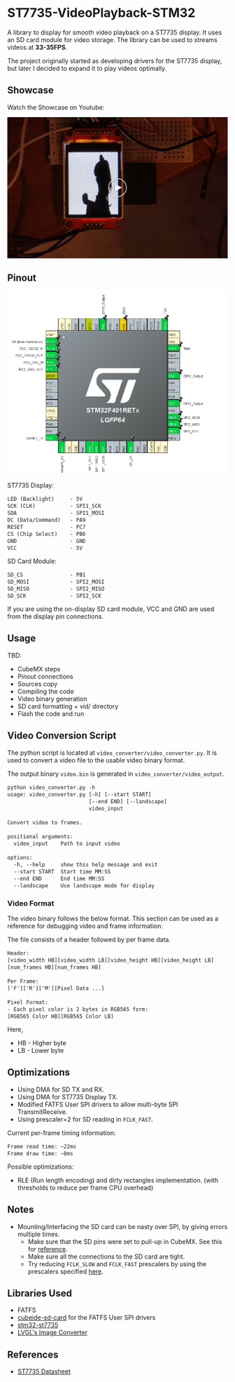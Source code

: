 # ST7735-VideoPlayback-STM32

A library to display for smooth video playback on a ST7735 display. It uses an SD card module for video storage. The library can be used to streams videos at **33-35FPS**.

The project originally started as developing drivers for the ST7735 display, but later I decided to expand it to play videos optimally.

## Showcase

Watch the Showcase on Youtube:

[![Showcase](./assets/thumbnail-play.jpg)](https://www.youtube.com/watch?v=RFqV02wlCG8)

## Pinout

![](./assets/cubemx-pinout.png)

ST7735 Display:
```
LED (Backlight)     - 5V
SCK (CLK)           - SPI1_SCK
SDA                 - SPI1_MOSI
DC (Data/Command)   - PA9
RESET               - PC7
CS (Chip Select)    - PB6
GND                 - GND
VCC                 - 5V
```

SD Card Module:
```
SD_CS               - PB1
SD_MOSI             - SPI2_MOSI
SD_MISO             - SPI2_MISO
SD_SCK              - SPI2_SCK
```

If you are using the on-display SD card module, VCC and GND are used from the display pin connections.

## Usage

TBD:
- CubeMX steps
- Pinout connections
- Sources copy
- Compiling the code
- Video binary generation
- SD card formatting + vid/ directory
- Flash the code and run

## Video Conversion Script

The python script is located at `video_converter/video_converter.py`. It is used to convert a video file to the usable video binary format.

The output binary `video.bin` is generated in `video_converter/video_output`.
```
python video_converter.py -h
usage: video_converter.py [-h] [--start START]
                          [--end END] [--landscape]
                          video_input

Convert video to frames.

positional arguments:
  video_input    Path to input video

options:
  -h, --help     show this help message and exit
  --start START  Start time MM:SS
  --end END      End time MM:SS
  --landscape    Use landscape mode for display
```

### Video Format

The video binary follows the below format. This section can be used as a reference for debugging video and frame information.

The file consists of a header followed by per frame data.
```
Header:
[video_width HB][video_width LB][video_height HB][video_height LB][num_frames HB][num_frames HB]

Per Frame:
['F']['R']['M'][Pixel Data ...]

Pixel Format:
- Each pixel color is 2 bytes in RGB565 form:
[RGB565 Color HB][RGB565 Color LB]
```
Here,
- HB - Higher byte
- LB - Lower byte

## Optimizations
- Using DMA for SD TX and RX.
- Using DMA for ST7735 Display TX.
- Modified FATFS User SPI drivers to allow multi-byte SPI TransmitReceive.
- Using prescaler=2 for SD reading in `FCLK_FAST`.

Current per-frame timing information:
```
Frame read time: ~22ms
Frame draw time: ~8ms
```

Possible optimizations:
- RLE (Run length encoding) and dirty rectangles implementation. (with thresholds to reduce per frame CPU overhead)

## Notes
- Mounting/Interfacing the SD card can be nasty over SPI, by giving errors multiple times.
    - Make sure that the SD pins were set to pull-up in CubeMX. See this for [reference](https://github.com/kiwih/cubeide-sd-card/issues/2).
    - Make sure all the connections to the SD card are tight.
    - Try reducing `FCLK_SLOW` and `FCLK_FAST` prescalers by using the prescalers specified [here](https://github.com/kiwih/cubeide-sd-card/blob/master/cubeide-sd-card/FATFS/Target/user_diskio_spi.c). 

## Libraries Used
- FATFS
- [cubeide-sd-card](https://github.com/kiwih/cubeide-sd-card) for the FATFS User SPI drivers
- [stm32-st7735](https://github.com/afiskon/stm32-st7735)
- [LVGL's Image Converter](https://github.com/lvgl/lvgl/blob/master/scripts/LVGLImage.py)

## References
- [ST7735 Datasheet](https://www.displayfuture.com/Display/datasheet/controller/ST7735.pdf)
